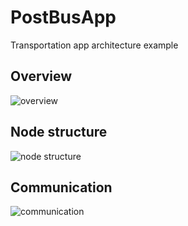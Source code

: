 # PostBusApp #
Transportation app architecture example

## Overview ##

![overview](https://lh4.googleusercontent.com/UOGnXkI76ku4iq-lkSh4FbFwQZfXaOSLQERGd53akoBgReytU9g3uG00BL15nO4_XSap39p4yG5hDOVmDOPi=w1807-h799-rw)

## Node structure ##
![node structure](https://lh5.googleusercontent.com/_ccoEy0XYs09wVAq4cKBbroZdH9bJrNBsz00eP8YEe4BpJfMDM-UCj-MYHFVlWvr_V9l_DdYvj9HcFm0KK0L=w1807-h799-rw)

## Communication ##
![communication](https://lh6.googleusercontent.com/MkH7Tya9Q4nmmGAWtW9yAclLTLhxubUwkBvxsiZP6kQVs_O48XceIwyY_KtAkLvflyK76YdBkl7cbbRWqvrz=w1807-h799-rw)
